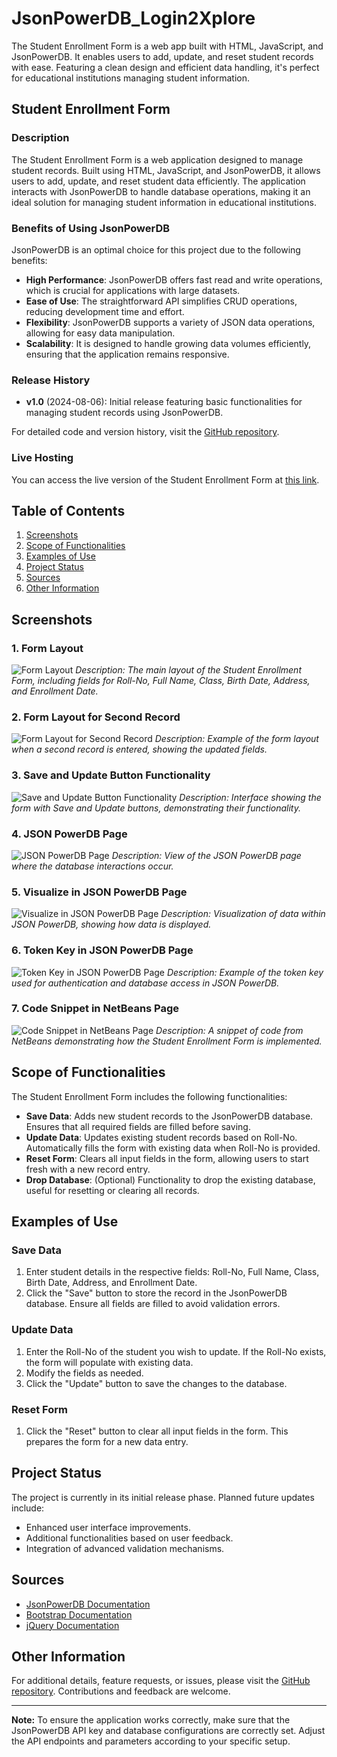 # JsonPowerDB_Login2Xplore
The Student Enrollment Form is a web app built with HTML, JavaScript, and JsonPowerDB. It enables users to add, update, and reset student records with ease. Featuring a clean design and efficient data handling, it's perfect for educational institutions managing student information.

## Student Enrollment Form

### Description
The Student Enrollment Form is a web application designed to manage student records. Built using HTML, JavaScript, and JsonPowerDB, it allows users to add, update, and reset student data efficiently. The application interacts with JsonPowerDB to handle database operations, making it an ideal solution for managing student information in educational institutions.

### Benefits of Using JsonPowerDB
JsonPowerDB is an optimal choice for this project due to the following benefits:
- **High Performance**: JsonPowerDB offers fast read and write operations, which is crucial for applications with large datasets.
- **Ease of Use**: The straightforward API simplifies CRUD operations, reducing development time and effort.
- **Flexibility**: JsonPowerDB supports a variety of JSON data operations, allowing for easy data manipulation.
- **Scalability**: It is designed to handle growing data volumes efficiently, ensuring that the application remains responsive.

### Release History
- **v1.0** (2024-08-06): Initial release featuring basic functionalities for managing student records using JsonPowerDB.

For detailed code and version history, visit the [GitHub repository](https://github.com/verma094/JsonPOwerDB_Login2Xplore).

### Live Hosting
You can access the live version of the Student Enrollment Form at [this link](https://json-p-ower-db-login2-xplore.vercel.app/).

## Table of Contents
1. [Screenshots](#screenshots)
2. [Scope of Functionalities](#scope-of-functionalities)
3. [Examples of Use](#examples-of-use)
4. [Project Status](#project-status)
5. [Sources](#sources)
6. [Other Information](#other-information)

## Screenshots

### 1. Form Layout
![Form Layout](images/1.png)
*Description: The main layout of the Student Enrollment Form, including fields for Roll-No, Full Name, Class, Birth Date, Address, and Enrollment Date.*

### 2. Form Layout for Second Record
![Form Layout for Second Record](images/2.png)
*Description: Example of the form layout when a second record is entered, showing the updated fields.*

### 3. Save and Update Button Functionality
![Save and Update Button Functionality](images/3.png)
*Description: Interface showing the form with Save and Update buttons, demonstrating their functionality.*

### 4. JSON PowerDB Page
![JSON PowerDB Page](images/4.png)
*Description: View of the JSON PowerDB page where the database interactions occur.*

### 5. Visualize in JSON PowerDB Page
![Visualize in JSON PowerDB Page](images/5.png)
*Description: Visualization of data within JSON PowerDB, showing how data is displayed.*

### 6. Token Key in JSON PowerDB Page
![Token Key in JSON PowerDB Page](images/6.png)
*Description: Example of the token key used for authentication and database access in JSON PowerDB.*

### 7. Code Snippet in NetBeans Page
![Code Snippet in NetBeans Page](images/7.png)
*Description: A snippet of code from NetBeans demonstrating how the Student Enrollment Form is implemented.*

## Scope of Functionalities
The Student Enrollment Form includes the following functionalities:
- **Save Data**: Adds new student records to the JsonPowerDB database. Ensures that all required fields are filled before saving.
- **Update Data**: Updates existing student records based on Roll-No. Automatically fills the form with existing data when Roll-No is provided.
- **Reset Form**: Clears all input fields in the form, allowing users to start fresh with a new record entry.
- **Drop Database**: (Optional) Functionality to drop the existing database, useful for resetting or clearing all records.

## Examples of Use

### Save Data
1. Enter student details in the respective fields: Roll-No, Full Name, Class, Birth Date, Address, and Enrollment Date.
2. Click the "Save" button to store the record in the JsonPowerDB database. Ensure all fields are filled to avoid validation errors.

### Update Data
1. Enter the Roll-No of the student you wish to update. If the Roll-No exists, the form will populate with existing data.
2. Modify the fields as needed.
3. Click the "Update" button to save the changes to the database.

### Reset Form
1. Click the "Reset" button to clear all input fields in the form. This prepares the form for a new data entry.

## Project Status
The project is currently in its initial release phase. Planned future updates include:
- Enhanced user interface improvements.
- Additional functionalities based on user feedback.
- Integration of advanced validation mechanisms.

## Sources
- [JsonPowerDB Documentation](http://login2explore.com/jpdb/docs.html#jpdb-command-request)
- [Bootstrap Documentation](https://getbootstrap.com/docs/4.5/getting-started/introduction/)
- [jQuery Documentation](https://jquery.com/)

## Other Information
For additional details, feature requests, or issues, please visit the [GitHub repository](https://github.com/verma094/JsonPOwerDB_Login2Xplore/issues). Contributions and feedback are welcome.

---

**Note:** To ensure the application works correctly, make sure that the JsonPowerDB API key and database configurations are correctly set. Adjust the API endpoints and parameters according to your specific setup.
